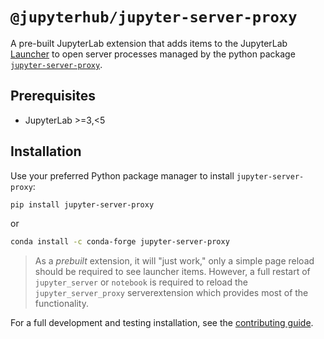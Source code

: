 # `@jupyterhub/jupyter-server-proxy`

A pre-built JupyterLab extension that adds items to the JupyterLab [Launcher]
to open server processes managed by the python package
[`jupyter-server-proxy`](https://pypi.org/project/jupyter-server-proxy).

[launcher]: https://jupyterlab.readthedocs.io/en/stable/extension/extension_points.html#launcher

## Prerequisites

- JupyterLab >=3,<5

## Installation

Use your preferred Python package manager to install `jupyter-server-proxy`:

```bash
pip install jupyter-server-proxy
```

or

```bash
conda install -c conda-forge jupyter-server-proxy
```

> As a _prebuilt_ extension, it will "just work," only a simple page reload should be required
> to see launcher items. However, a full restart of `jupyter_server` or `notebook` is required
> to reload the `jupyter_server_proxy` serverextension which provides most of the functionality.

For a full development and testing installation, see the
[contributing guide](https://github.com/jupyterhub/jupyter-server-proxy/blob/main/CONTRIBUTING.md).
